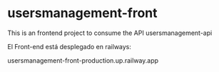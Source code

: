 # usersmanagement-front
This is an frontend project to consume the API usersmanagement-api

El Front-end está desplegado en railways:

usersmanagement-front-production.up.railway.app
